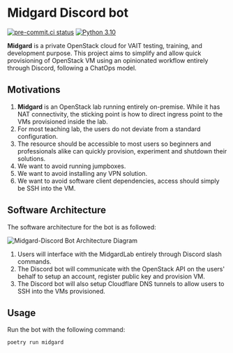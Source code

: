 # Midgard Discord bot

[![pre-commit.ci status](https://results.pre-commit.ci/badge/github/nqngo/midgard-discord/main.svg)](https://results.pre-commit.ci/latest/github/nqngo/midgard-discord/main) [![Python 3.10](https://img.shields.io/badge/python-3.10-blue.svg)](https://www.python.org/downloads/release/python-310/)

**Midgard** is a private OpenStack cloud for VAIT testing, training, and development purpose. This project aims to simplify and allow quick provisioning of OpenStack VM using an opinionated workflow entirely through Discord, following a ChatOps model.

## Motivations
1. **Midgard** is an OpenStack lab running entirely on-premise. While it has NAT connectivity, the sticking point is how to direct ingress point to the VMs provisioned inside the lab.
2. For most teaching lab, the users do not deviate from a standard configuration.
3. The resource should be accessible to most users so beginners and professionals alike can quickly provision, experiment and shutdown their solutions.
4. We want to avoid running jumpboxes.
5. We want to avoid installing any VPN solution.
6. We want to avoid software client dependencies, access should simply be SSH into the VM.

## Software Architecture

The software architecture for the bot is as followed:

![Midgard-Discord Bot Architecture Diagram](https://www.plantuml.com/plantuml/svg/JP2zQiH038HxFOLmdqjl3dF97O4K-Mdo06kjR8ozgsD_I17oxbdPw-1AevdXG-WIamafkmL8t5qy-uJDssH74-opf0PDn5uIq2BPucsA9C6gQJS9DVcuioyecfy-NpMMVQzvSzKnB2OmldFwbZ2lR1h0K9A0Nv636hbCy68PcvlGp66jsLNY3o0Uxho-OChUywATAk4Nh4ccDr49LMsC7a3fU7xezlDRd7pYO2Z5FIiX3IsI59hQjOddqwdJLxJuwFG_Qf4uPxpjeFYbKB3zBkivBPQ26LbvmpJ2vcum6exhuMKRucZzOm97oO4u0bpOs-oMFm00)

1. Users will interface with the MidgardLab entirely through Discord slash commands.
2. The Discord bot will communicate with the OpenStack API on the users' behalf to setup an account, register public key and provision VM.
3. The Discord bot will also setup Cloudflare DNS tunnels to allow users to SSH into the VMs provisioned.

## Usage

Run the bot with the following command:

```bash
poetry run midgard
```
